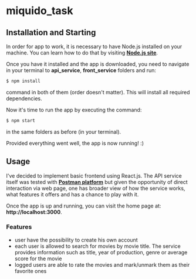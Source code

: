 # miquido_task
## Installation and Starting

In order for app to work, it is necessary to have Node.js installed on your machine. You can learn how to do that by visiting  **[Node.js site](https://nodejs.org/en/)**.

Once you have it installed and the app is downloaded, you need to navigate in your terminal to **api_service**,  **front_service** folders and run:
```sh
$ npm install
```
command in both of them (order doesn't matter). This will install all required dependencies.

Now it's time to run the app by executing the command:
```sh
$ npm start
```
in the same folders as before (in your terminal).

Provided everything went well, the app is now running! :)

## Usage

I've decided to implement basic frontend using React.js. The API service itself was tested with **[Postman platform](https://www.postman.com/)** but given the opportunity of direct interaction via web page, one has broader view of how the service works, what features it offers and has a chance to play with it.

Once the app is up and running, you can visit the home page at: **http://localhost:3000**.

### Features

- user have the possibility to create his own account
- each user is allowed to search for movies by movie title. The service provides information such as title, year of production, genre or average score for the movie
- logged users are able to rate the movies and mark/unmark them as their favorite ones
